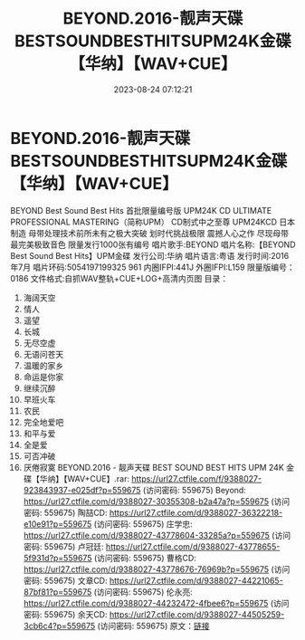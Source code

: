 ﻿---
title: BEYOND.2016-靓声天碟BESTSOUNDBESTHITSUPM24K金碟【华纳】【WAV+CUE】
date: 2023-08-24 07:12:21
categories: WAV车载音乐、镜像
tags: 华语中文
---
# BEYOND.2016-靓声天碟BESTSOUNDBESTHITSUPM24K金碟【华纳】【WAV+CUE】

BEYOND Best Sound Best Hits 首批限量编号版
UPM24K CD
ULTIMATE PROFESSIONAL MASTERING（简称UPM）
CD制式中之至尊
UPM24KCD 日本制造
母带处理技术前所未有之极大突破
划时代挑战极限 震撼人心之作
尽现母带最完美极致音色
限量发行1000张有编号
唱片歌手:BEYOND
唱片名称:【BEYOND Best Sound Best Hits】UPM金碟
发行公司:华纳
唱片语言:粤语
发行时间:2016年7月
唱片环码:5054197199325 961 内圈IFPI:441J 外圈IFPI:L159 限量版编号：0186
文件格式:自抓WAV整轨+CUE+LOG+高清内页图
目录：
01. 海阔天空
02. 情人
03. 遥望
04. 长城
05. 无尽空虚
06. 无语问苍天
07. 温暖的家乡
08. 命运是你家
09. 继续沉醉
10. 早班火车
11. 农民
12. 完全地爱吧
13. 和平与爱
14. 全是爱
15. 可否冲破
16. 厌倦寂寞
BEYOND.2016 - 靓声天碟 BEST SOUND BEST HITS UPM 24K
金碟【华纳】【WAV+CUE】.rar: https://url27.ctfile.com/f/9388027-923843937-e025df?p=559675
(访问密码: 559675)
Beyond: https://url27.ctfile.com/d/9388027-30355308-b2a47a?p=559675
(访问密码: 559675)
陶喆CD: https://url27.ctfile.com/d/9388027-36322218-e10e91?p=559675
(访问密码: 559675)
庄学忠: https://url27.ctfile.com/d/9388027-43778604-33285a?p=559675
(访问密码: 559675)
卢冠廷: https://url27.ctfile.com/d/9388027-43778655-5f931d?p=559675
(访问密码: 559675)
曹格CD: https://url27.ctfile.com/d/9388027-43778676-76969b?p=559675
(访问密码: 559675)
文章CD: https://url27.ctfile.com/d/9388027-44221065-87bf81?p=559675
(访问密码: 559675)
伦永亮: https://url27.ctfile.com/d/9388027-44232472-4fbee6?p=559675
(访问密码: 559675)
余天CD: https://url27.ctfile.com/d/9388027-44505259-3cb6c4?p=559675
(访问密码: 559675)
原文：[链接](https://blog.sina.com.cn/s/blog_1647c7e760103137z.html)